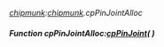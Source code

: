 _[chipmunk](../../modules/chipmunk/chipmunk-module.md):[chipmunk](../../modules/chipmunk/chipmunk-module.md).cpPinJointAlloc_
##### Function cpPinJointAlloc:[cpPinJoint](../../modules/chipmunk/chipmunk-cppinjoint.md)(  )
